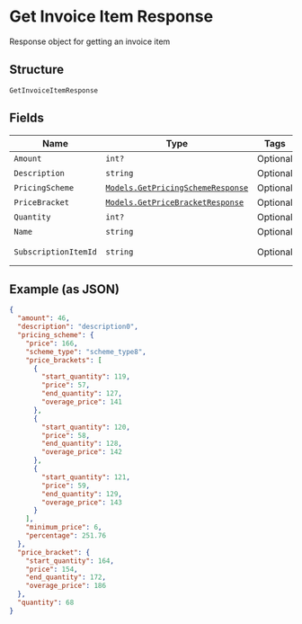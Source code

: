 
# Get Invoice Item Response

Response object for getting an invoice item

## Structure

`GetInvoiceItemResponse`

## Fields

| Name | Type | Tags | Description |
|  --- | --- | --- | --- |
| `Amount` | `int?` | Optional | - |
| `Description` | `string` | Optional | - |
| `PricingScheme` | [`Models.GetPricingSchemeResponse`](../../doc/models/get-pricing-scheme-response.md) | Optional | - |
| `PriceBracket` | [`Models.GetPriceBracketResponse`](../../doc/models/get-price-bracket-response.md) | Optional | - |
| `Quantity` | `int?` | Optional | - |
| `Name` | `string` | Optional | - |
| `SubscriptionItemId` | `string` | Optional | Subscription Item Id |

## Example (as JSON)

```json
{
  "amount": 46,
  "description": "description0",
  "pricing_scheme": {
    "price": 166,
    "scheme_type": "scheme_type8",
    "price_brackets": [
      {
        "start_quantity": 119,
        "price": 57,
        "end_quantity": 127,
        "overage_price": 141
      },
      {
        "start_quantity": 120,
        "price": 58,
        "end_quantity": 128,
        "overage_price": 142
      },
      {
        "start_quantity": 121,
        "price": 59,
        "end_quantity": 129,
        "overage_price": 143
      }
    ],
    "minimum_price": 6,
    "percentage": 251.76
  },
  "price_bracket": {
    "start_quantity": 164,
    "price": 154,
    "end_quantity": 172,
    "overage_price": 186
  },
  "quantity": 68
}
```

